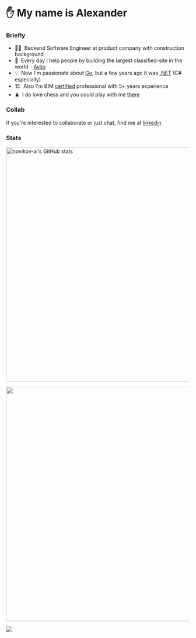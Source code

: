 ✋ My name is Alexander
===

### Briefly

* 👨‍💻  Backend Software Engineer at product company with construction background
* 🚀  Every day I help people by building the largest classified-site in the world - [Avito](http://avito.ru)
* 💡  Now I'm passionate about [Go](https://go.dev/), but a few years ago it was [.NET](https://dotnet.microsoft.com/en-us/) (C# especially)
* 🏗  Also I'm BIM [certified](https://www.credly.com/badges/e66b0679-4d81-4b9d-bbf8-915b99bc06b1/public_url) professional with 5+ years experience
* ♟  I do love chess and you could play with me [there](https://lichess.org/@/ainovikov)

### Collab
If you're interested to collaborate or just chat, find me at [linkedin](https://www.linkedin.com/in/novikov-ai)

### Stats

<a href="http://www.github.com/novikov-ai"><img src="https://github-readme-stats.vercel.app/api?username=novikov-ai&show_icons=true&hide=&count_private=true&title_color=B0413E&text_color=ED9B40&icon_color=B0413E&bg_color=000000&hide_border=true&show_icons=true" alt="novikov-ai's GitHub stats" width="640"/></a>

<a href="http://www.github.com/novikov-ai"><img src="https://github-readme-streak-stats.herokuapp.com/?user=novikov-ai&stroke=ED9B40&background=000000&ring=B0413E&fire=B0413E&currStreakNum=ED9B40&currStreakLabel=B0413E&sideNums=ED9B40&sideLabels=ED9B40&dates=ED9B40&hide_border=true" width="640"/></a>

<a href="https://www.github.com/novikov-ai" target="_blank" rel="noreferrer"><img
src="https://img.shields.io/github/followers/novikov-ai?logo=github&style=for-the-badge&color=B0413E&labelColor=000000" /></a>
